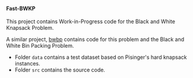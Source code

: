 #### Fast-BWKP

This project contains Work-in-Progress code for the Black and White Knapsack Problem.

A similar project, [bwbp](https://github.com/alberto-santini/bwbp) contains code for this problem and the Black and White Bin Packing Problem.

* Folder `data` contains a test dataset based on Pisinger's hard knapsack instances.
* Folder `src` contains the source code.